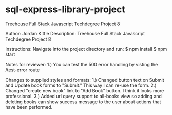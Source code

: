 # sql-express-library-project
 Treehouse Full Stack Javascript Techdegree Project 8

Author: Jordan Kittle
Description:  Treehouse Full Stack Javascript Techdegree Project 8

Instructions: Navigate into the project directory and run:
 $ npm install
 $ npm start

 Notes for reviewer:
 1.) You can test the 500 error handling by visting the /test-error route

Changes to supplied styles and formats:
1.) Changed button text on Submit and Update book forms to "Submit." This way I can re-use the form.
2.) Changed "create new book" link to "Add Book" button. I think it looks more professional.
3.) Added url query support to all-books view so adding and deleting books can show success message to the user about actions that have been performed.